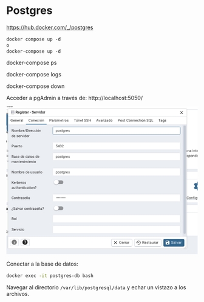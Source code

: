 # Postgres

https://hub.docker.com/_/postgres

```
docker compose up -d
o
docker-compose up -d
```


docker-compose ps

docker-compose logs

docker-compose down

Acceder a pgAdmin a través de:
http://localhost:5050/

![PGAdmin Connectar](../../x-assets/UF1845/pgadmin.png)

Conectar a la base de datos:

```bash
docker exec -it postgres-db bash
```
Navegar al directorio `/var/lib/postgresql/data` y echar un vistazo a los archivos.

